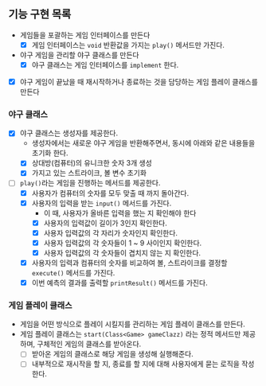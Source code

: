 ## 기능 구현 목록

- 게임들을 포괄하는 게임 인터페이스를 만든다
    - [x] 게임 인터페이스는 `void` 반환값을 가지는 `play()` 메서드만 가진다.
- 야구 게임을 관리할 야구 클래스를 만든다
    - [x] 야구 클래스는 게임 인터페이스를 `implement` 한다.
- [x] 야구 게임이 끝났을 때 재시작하거나 종료하는 것을 담당하는 게임 플레이 클래스를 만든다

### 야구 클래스

- [x] 야구 클래스는 생성자를 제공한다.
    - 생성자에서는 새로운 야구 게임을 반환해주면서, 동시에 아래와 같은 내용들을 초기화 한다.
    - [x] 상대방(컴퓨터)의 유니크한 숫자 3개 생성
    - [x] 가지고 있는 스트라이크, 볼 변수 초기화
- [ ] `play()`라는 게임을 진행하는 메서드를 제공한다.
    - [x] 사용자가 컴퓨터의 숫자를 모두 맞출 때 까지 돌아간다.
    - [x] 사용자의 입력을 받는 `input()` 메서드를 가진다.
        - 이 때, 사용자가 올바른 입력을 했는 지 확인해야 한다
        - [x] 사용자의 입력값이 길이가 3인지 확인한다.
        - [x] 사용자 입력값의 각 자리가 숫자인지 확인한다.
        - [x] 사용자 입력값의 각 숫자들이 1 ~ 9 사이인지 확인한다.
        - [x] 사용자 입력값의 각 숫자들이 겹치지 않는 지 확인한다.
    - [x] 사용자의 입력과 컴퓨터의 숫자를 비교하여 볼, 스트라이크를 결정할 `execute()` 메서드를 가진다.
    - [x] 이번 예측의 결과를 출력할 `printResult()` 메서드를 가진다.

### 게임 플레이 클래스

- 게임을 어떤 방식으로 플레이 시킬지를 관리하는 게임 플레이 클래스를 만든다.
- 게임 플레이 클래스는 `start(Class<Game> gameClazz)` 라는 정적 메서드만 제공하며, 구체적인 게임의 클래스를 받아온다.
    - [ ] 받아온 게임의 클래스로 해당 게임을 생성해 실행해준다.
    - [ ] 내부적으로 재시작을 할 지, 종료를 할 지에 대해 사용자에게 묻는 로직을 작성한다.